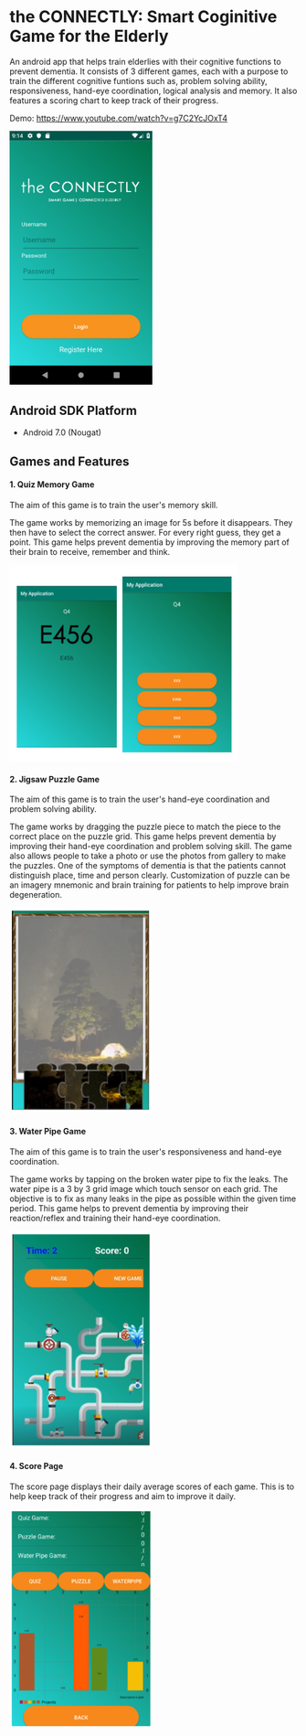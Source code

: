 # the CONNECTLY: Smart Coginitive Game for the Elderly

An android app that helps train elderlies with their cognitive functions to prevent dementia. It consists of 3 different games, each with a purpose to train the different cognitive funtions such as, problem solving ability, responsiveness, hand-eye coordination, logical analysis and memory. It also features a scoring chart to keep track of their progress.

Demo: https://www.youtube.com/watch?v=g7C2YcJOxT4

<img src="/readme-images/main.png" width="250">

## Android SDK Platform

- Android 7.0 (Nougat)

## Games and Features

#### 1. Quiz Memory Game

The aim of this game is to train the user's memory skill.

The game works by memorizing an image for 5s before it disappears. They then have to select the correct answer. For every right guess, they get a point. This game helps prevent dementia by improving the memory part of their brain to receive, remember and think.

<img src="/readme-images/quiz.png" width="400">


#### 2. Jigsaw Puzzle Game

The aim of this game is to train the user's hand-eye coordination and problem solving ability.

The game works by dragging the puzzle piece to match the piece to the correct place on the puzzle grid. This game helps prevent dementia by improving their hand-eye coordination and problem solving skill. The game also allows people to take a photo or use the photos from gallery to make the puzzles. One of the symptoms of dementia is that the patients cannot distinguish place, time and person clearly. Customization of puzzle can be an imagery mnemonic and brain training for patients to help improve brain degeneration.

<img src="/readme-images/puzzle.png" width="250">


#### 3. Water Pipe Game

The aim of this game is to train the user's responsiveness and hand-eye coordination.

The game works by tapping on the broken water pipe to fix the leaks. The water pipe is a 3 by 3 grid image which touch sensor on each grid. The objective is to fix as many leaks in the pipe as possible within the given time period. This game helps to prevent dementia by improving their reaction/reflex and training their hand-eye coordination.

<img src="/readme-images/pipe.png" width="250">

#### 4. Score Page

The score page displays their daily average scores of each game. This is to help keep track of their progress and aim to improve it daily. 

<img src="/readme-images/score-table.png" width="250">
